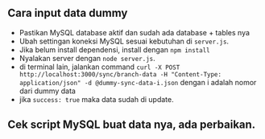 ## Cara input data dummy
- Pastikan MySQL database aktif dan sudah ada database + tables nya
- Ubah settingan koneksi MySQL sesuai kebutuhan di `server.js`.
- Jika belum install dependensi, install dengan `npm install`
- Nyalakan server dengan `node server.js`.
- di terminal lain, jalankan command `curl -X POST http://localhost:3000/sync/branch-data -H "Content-Type: application/json" -d @dummy-sync-data-i.json` dengan i adalah nomor dari dummy data
- jika `success: true` maka data sudah di update.

## Cek script MySQL buat data nya, ada perbaikan.

